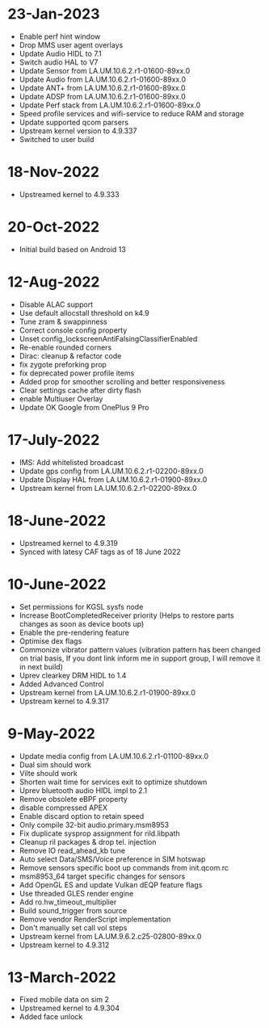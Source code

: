 # 23-Jan-2023
- Enable perf hint window
- Drop MMS user agent overlays
- Update Audio HIDL to 7.1
- Switch audio HAL to V7
- Update Sensor from LA.UM.10.6.2.r1-01600-89xx.0
- Update Audio from LA.UM.10.6.2.r1-01600-89xx.0
- Update ANT+ from LA.UM.10.6.2.r1-01600-89xx.0
- Update ADSP from LA.UM.10.6.2.r1-01600-89xx.0
- Update Perf stack from LA.UM.10.6.2.r1-01600-89xx.0
- Speed profile services and wifi-service to reduce RAM and storage
- Update supported qcom parsers
- Upstream kernel version to 4.9.337
- Switched to user build

# 18-Nov-2022
- Upstreamed kernel to 4.9.333

# 20-Oct-2022
- Initial build based on Android 13

# 12-Aug-2022
- Disable ALAC support 
- Use default allocstall threshold on k4.9 
- Tune zram & swappinness 
- Correct console config property 
- Unset config_lockscreenAntiFalsingClassifierEnabled 
- Re-enable rounded corners 
- Dirac: cleanup & refactor code 
- fix zygote preforking prop 
- fix deprecated power profile items 
- Added prop for smoother scrolling and better responsiveness 
- Clear settings cache after dirty flash 
- enable Multiuser Overlay 
- Update OK Google from OnePlus 9 Pro

# 17-July-2022
- IMS: Add whitelisted broadcast
- Update gps config from LA.UM.10.6.2.r1-02200-89xx.0
- Update Display HAL from LA.UM.10.6.2.r1-01900-89xx.0
- Upstream kernel from LA.UM.10.6.2.r1-02200-89xx.0

# 18-June-2022
- Upstreamed kernel to 4.9.319
- Synced with latesy CAF tags as of 18 June 2022

# 10-June-2022
- Set permissions for KGSL sysfs node
- Increase BootCompletedReceiver priority (Helps to restore parts changes as soon as device boots up)
- Enable the pre-rendering feature
- Optimise dex flags
- Commonize vibrator pattern values (vibration pattern has been changed on trial basis, If you dont link inform me in support group, I will remove it in next build)
- Uprev clearkey DRM HIDL to 1.4
- Added Advanced Control
- Upstream kernel from LA.UM.10.6.2.r1-01900-89xx.0
- Upstream kernel to 4.9.317

# 9-May-2022
- Update media config from LA.UM.10.6.2.r1-01100-89xx.0
- Dual sim should work
- Vilte should work
- Shorten wait time for services exit to optimize shutdown
- Uprev bluetooth audio HIDL impl to 2.1
- Remove obsolete eBPF property
- disable compressed APEX
- Enable discard option to retain speed
- Only compile 32-bit audio.primary.msm8953
- Fix duplicate sysprop assignment for rild.libpath
- Cleanup ril packages & drop tel. injection
- Remove IO read_ahead_kb tune
- Auto select Data/SMS/Voice preference in SIM hotswap
- Remove sensors specific boot up commands from init.qcom.rc
- msm8953_64 target specific changes for sensors
- Add OpenGL ES and update Vulkan dEQP feature flags
- Use threaded GLES render engine
- Add ro.hw_timeout_multiplier
- Build sound_trigger from source
- Remove vendor RenderScript implementation
- Don't manually set call vol steps
- Upstream kernel from LA.UM.9.6.2.c25-02800-89xx.0
- Upstream kernel to 4.9.312

# 13-March-2022
- Fixed mobile data on sim 2
- Upstreamed kernel to 4.9.304
- Added face unlock 
